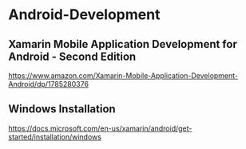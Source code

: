 # Android-Development


## Xamarin Mobile Application Development for Android - Second Edition 

https://www.amazon.com/Xamarin-Mobile-Application-Development-Android/dp/1785280376

## Windows Installation

https://docs.microsoft.com/en-us/xamarin/android/get-started/installation/windows